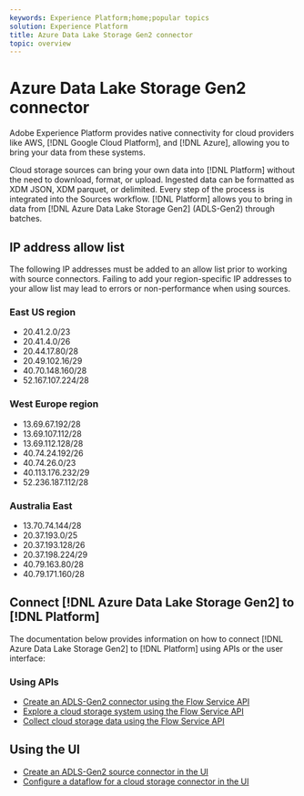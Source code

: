 ```yaml
---
keywords: Experience Platform;home;popular topics
solution: Experience Platform
title: Azure Data Lake Storage Gen2 connector
topic: overview
---
```


# Azure Data Lake Storage Gen2 connector

Adobe Experience Platform provides native connectivity for cloud providers like AWS, [!DNL Google Cloud Platform], and [!DNL Azure], allowing you to bring your data from these systems.

Cloud storage sources can bring your own data into [!DNL Platform] without the need to download, format, or upload. Ingested data can be formatted as XDM JSON, XDM parquet, or delimited. Every step of the process is integrated into the Sources workflow. [!DNL Platform] allows you to bring in data from [!DNL Azure Data Lake Storage Gen2] (ADLS-Gen2) through batches.

## IP address allow list

The following IP addresses must be added to an allow list prior to working with source connectors. Failing to add your region-specific IP addresses to your allow list may lead to errors or non-performance when using sources.

### East US region

- 20.41.2.0/23
- 20.41.4.0/26
- 20.44.17.80/28
- 20.49.102.16/29
- 40.70.148.160/28
- 52.167.107.224/28

### West Europe region

- 13.69.67.192/28
- 13.69.107.112/28
- 13.69.112.128/28
- 40.74.24.192/26
- 40.74.26.0/23
- 40.113.176.232/29
- 52.236.187.112/28

### Australia East

- 13.70.74.144/28
- 20.37.193.0/25
- 20.37.193.128/26
- 20.37.198.224/29
- 40.79.163.80/28
- 40.79.171.160/28

## Connect [!DNL Azure Data Lake Storage Gen2] to [!DNL Platform]

The documentation below provides information on how to connect [!DNL Azure Data Lake Storage Gen2] to [!DNL Platform] using APIs or the user interface:

### Using APIs

- [Create an ADLS-Gen2 connector using the Flow Service API](../../tutorials/api/create/cloud-storage/adls-gen2.md)
- [Explore a cloud storage system using the Flow Service API](../../tutorials/api/explore/cloud-storage.md)
- [Collect cloud storage data using the Flow Service API](../../tutorials/api/collect/cloud-storage.md)

## Using the UI

- [Create an ADLS-Gen2 source connector in the UI](../../tutorials/ui/create/cloud-storage/adls-gen2.md)
- [Configure a dataflow for a cloud storage connector in the UI](../../tutorials/ui/dataflow/batch/cloud-storage.md)